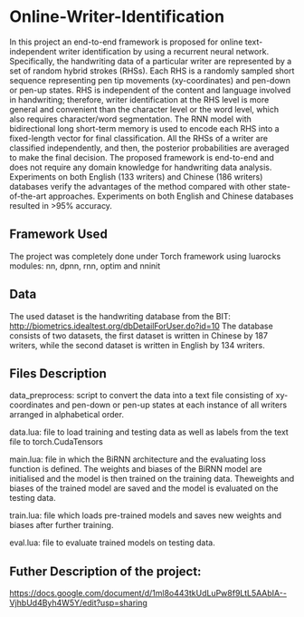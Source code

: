 # Online-Writer-Identification

In this project an end-to-end framework is proposed for online text-independent writer identification by using a recurrent neural network. Specifically, the handwriting data of a particular writer are represented by a set of random hybrid strokes (RHSs). Each RHS is a randomly sampled short sequence representing pen tip movements (xy-coordinates) and pen-down or pen-up states. RHS is independent of the content and language involved in handwriting; therefore, writer identification at the RHS level is more general and convenient than the character level or the word level, which also requires character/word segmentation. The RNN model with bidirectional long short-term memory is used to encode each RHS into a fixed-length vector for final classification. All the RHSs of a writer are classified independently, and then, the posterior probabilities are averaged to make the final decision. The proposed framework is end-to-end and does not require any domain knowledge for handwriting data analysis. Experiments on both English (133 writers) and Chinese (186 writers) databases verify the advantages of the method compared with other state-of-the-art approaches. Experiments on both English and Chinese databases resulted in >95% accuracy.

Framework Used
-
The project was completely done under Torch framework using luarocks modules:
nn, dpnn, rnn, optim and nninit

Data
-
 The used dataset is the handwriting database from the BIT: http://biometrics.idealtest.org/dbDetailForUser.do?id=10
 The database consists of two datasets, the first dataset is written in Chinese by 187 writers, while the second dataset is      written in English by 134 writers. 
 
Files Description
 -
 data_preprocess:
 script to convert the data into a text file consisting of xy-coordinates and pen-down or pen-up states at each instance of all writers arranged in alphabetical order. 
 
 data.lua:
 file to load training and testing data as well as labels from the text file to torch.CudaTensors
 
 main.lua: 
file in which the BiRNN architecture and the evaluating loss function is defined. The weights and biases of the BiRNN model are initialised and the model is then trained on the training data. Theweights and biases of the trained model are saved and the model is evaluated on the testing data.
 
 train.lua:
 file which loads pre-trained models and saves new weights and biases after further training.
 
 eval.lua:
 file to evaluate trained models on testing data.
 
Futher Description of the project:
 -
https://docs.google.com/document/d/1ml8o443tkUdLuPw8f9LtL5AAbIA--VjhbUd4Byh4W5Y/edit?usp=sharing

